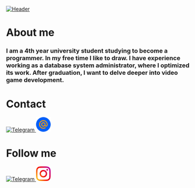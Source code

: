 [![Header](https://github.com/HelenGapicheva/helengapicheva/blob/main/assets/SEILOR_MOON.png)](ttps://www.instagram.com/helen_gapicheva)

# About me
### I am a 4th year university student studying to become a programmer. In my free time I like to draw. I have experience working as a database system administrator, where I optimized its work. After graduation, I want to delve deeper into video game development.

# Contact
<div id = "contact" >
    <a href = "https://t.me/ananashel" target = "_blank" >
        <img src = "https://cdn-icons-png.flaticon.com/512/2111/2111646.png" width = "40" height = "40" alt = "Telegram" />
    </a>
    <a href = "mailto:ananas2.13@mail.ru" target = "_blank" >
        <img src = "assets/mail2.png" width = "40" height = "40" alt = "Mail.ru" />
    </a>

# Follow me
<div id = "follow me" >
    <a href = "https://t.me/gapart_h" target = "_blank" >
      <img src = "https://cdn-icons-png.flaticon.com/512/2111/2111646.png" width = "40" height = "40" alt = "Telegram" />
    </a>
    <a href = "https://www.instagram.com/helengapicheva/" target = "_blank" >
      <img src = "assets/instagram.png" width = "40" height = "40" alt = "Instagram" />
    </a>
  </div>